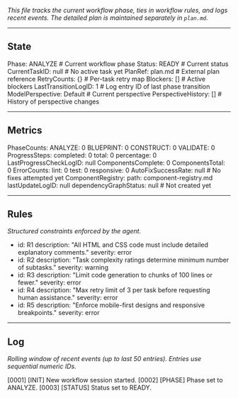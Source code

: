 *This file tracks the current workflow phase, ties in workflow rules, and logs recent events. The detailed plan is maintained separately in `plan.md`.*

---

## State

Phase: ANALYZE                   # Current workflow phase
Status: READY                    # Current status
CurrentTaskID: null              # No active task yet
PlanRef: plan.md                 # External plan reference
RetryCounts: {}                  # Per-task retry map
Blockers: []                     # Active blockers
LastTransitionLogID: 1           # Log entry ID of last phase transition
ModelPerspective: Default        # Current perspective
PerspectiveHistory: []           # History of perspective changes

---

## Metrics

PhaseCounts:
  ANALYZE: 0
  BLUEPRINT: 0
  CONSTRUCT: 0
  VALIDATE: 0
ProgressSteps:
  completed: 0
  total: 0
  percentage: 0
LastProgressCheckLogID: null
ComponentsComplete: 0
ComponentsTotal: 0
ErrorCounts:
  lint: 0
  test: 0
  responsive: 0
AutoFixSuccessRate: null         # No fixes attempted yet
ComponentRegistry:
  path: component-registry.md
  lastUpdateLogID: null
  dependencyGraphStatus: null    # Not created yet

---

## Rules

*Structured constraints enforced by the agent.*

- id: R1
  description: "All HTML and CSS code must include detailed explanatory comments."
  severity: error
- id: R2
  description: "Task complexity ratings determine minimum number of subtasks."
  severity: warning
- id: R3
  description: "Limit code generation to chunks of 100 lines or fewer."
  severity: error
- id: R4
  description: "Max retry limit of 3 per task before requesting human assistance."
  severity: error
- id: R5
  description: "Enforce mobile-first designs and responsive breakpoints."
  severity: error 

---

## Log

*Rolling window of recent events (up to last 50 entries). Entries use sequential numeric IDs.*

[0001] [INIT] New workflow session started.
[0002] [PHASE] Phase set to ANALYZE.
[0003] [STATUS] Status set to READY.
